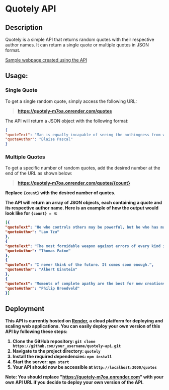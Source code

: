 # Quotely API

## Description
Quotely is a simple API that returns random quotes with their respective author names. It can return a single quote or multiple quotes in JSON format.

[Sample webpage created using the API](https://deveshp007.github.io/Quotely/)


## Usage:

### Single Quote
To get a single random quote, simply access the following URL:

> <b>https://quotely-m7oa.onrender.com/quotes</b>


The API will return a JSON object with the following format:

```JSON
{
"quoteText": "Man is equally incapable of seeing the nothingness from which he emerges and the infinity in which he is engulfed.",
"quoteAuthor": "Blaise Pascal"
}
```


### Multiple Quotes

To get a specific number of random quotes, add the desired number at the end of the URL as shown below:

> <b>https://quotely-m7oa.onrender.com/quotes/{count}<b>

Replace `{count}` with the desired number of quotes.

The API will return an array of JSON objects, each containing a quote and its respective author name. Here is an example of how the output would look like for `{count} = 4`:


```JSON
[{
"quoteText": "He who controls others may be powerful, but he who has mastered himself is mightier still.",
"quoteAuthor": "Lao Tzu"
},
{
"quoteText": "The most formidable weapon against errors of every kind is reason.",
"quoteAuthor": "Thomas Paine"
},
{
"quoteText": "I never think of the future. It comes soon enough.",
"quoteAuthor": "Albert Einstein"
},
{
"quoteText": "Moments of complete apathy are the best for new creations.",
"quoteAuthor": "Philip Breedveld"
}]
```


## Deployment

This API is currently hosted on [Render](https://render.com/), a cloud platform for deploying and scaling web applications. You can easily deploy your own version of this API by following these steps:

1. Clone the GitHub repository: `git clone https://github.com/your_username/quotely-api.git`
2. Navigate to the project directory: `quotely`
3. Install the required dependencies: `npm install`
4. Start the server: `npm start`
5. Your API should now be accessible at `http://localhost:3000/quotes`



Note: You should replace "https://quotely-m7oa.onrender.com" with your own API URL if you decide to deploy your own version of the API.


